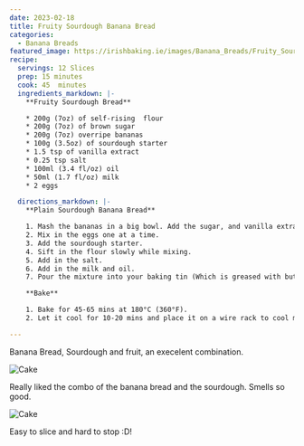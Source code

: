 ```yaml
---
date: 2023-02-18
title: Fruity Sourdough Banana Bread
categories:
  - Banana Breads
featured_image: https://irishbaking.ie/images/Banana_Breads/Fruity_Sourdough_Banana_Bread/Image_1.jpg
recipe:
  servings: 12 Slices
  prep: 15 minutes
  cook: 45  minutes
  ingredients_markdown: |-
    **Fruity Sourdough Bread**

    * 200g (7oz) of self-rising  flour
    * 200g (7oz) of brown sugar
    * 200g (7oz) overripe bananas
    * 100g (3.5oz) of sourdough starter
    * 1.5 tsp of vanilla extract
    * 0.25 tsp salt
    * 100ml (3.4 fl/oz) oil
    * 50ml (1.7 fl/oz) milk
    * 2 eggs

  directions_markdown: |-
    **Plain Sourdough Banana Bread**

    1. Mash the bananas in a big bowl. Add the sugar, and vanilla extract. Keep mixing if you do not want chunky bananas bits in places of the banana bread.
    2. Mix in the eggs one at a time.
    3. Add the sourdough starter.
    4. Sift in the flour slowly while mixing.
    5. Add in the salt.
    6. Add in the milk and oil. 
    7. Pour the mixture into your baking tin (Which is greased with butter or lined with parchment paper)

    **Bake**

    1. Bake for 45-65 mins at 180°C (360°F).
    2. Let it cool for 10-20 mins and place it on a wire rack to cool more.

---
```

Banana Bread, Sourdough and fruit, an execelent combination.

![Cake](https://irishbaking.ie/images/Banana_Breads/Fruity_Sourdough_Banana_Bread/Image_2.jpg)

Really liked the combo of the banana bread and the sourdough. Smells so good.

![Cake](https://irishbaking.ie/images/Banana_Breads/Fruity_Sourdough_Banana_Bread/Image_3.jpg)

Easy to slice and hard to stop :D!

